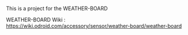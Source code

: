 This is a project for the WEATHER-BOARD

WEATHER-BOARD Wiki : https://wiki.odroid.com/accessory/sensor/weather-board/weather-board
